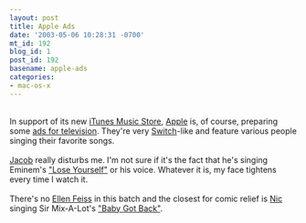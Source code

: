 ```yaml
---
layout: post
title: Apple Ads
date: '2003-05-06 10:28:31 -0700'
mt_id: 192
blog_id: 1
post_id: 192
basename: apple-ads
categories:
- mac-os-x
---
```

<br />In support of its new <a href="http://www.apple.com/music/store/">iTunes Music Store</a>, <a href="http://www.apple.com/">Apple</a> is, of course, preparing some <a href="http://www.apple.com/music/ads/">ads for television</a>. They're very <a href="http://www.apple.com/switch/ads/">Switch</a>-like and feature various people singing their favorite songs.<br /><br /><a href="http://www.apple.com/music/ads/jacob.html">Jacob</a> really disturbs me. I'm not sure if it's the fact that he's singing Eminem's <a href="//phobos.apple.com/WebObjects/MZSearch.woa/wa/advancedSearchResults?songTerm=Lose%20Yourself&amp;artistTerm=Eminem">"Lose Yourself"</a> or his voice. Whatever it is, my face tightens every time I watch it.<br /><br />There's no <a href="http://www.apple.com/switch/ads/ellenfeiss.html" title="Cult hero of the Switch campaign">Ellen Feiss</a> in this batch and the closest for comic relief is <a href="http://www.apple.com/music/ads/nic.html">Nic</a> singing Sir Mix-A-Lot's <a href="//phobos.apple.com/WebObjects/MZSearch.woa/wa/advancedSearchResults?songTerm=Baby%20Got%20Back&amp;artistTerm=Sir%20Mix-a-Lot" title="The fact that it's not available in iTunes Music Store leads me to believe this ad won't air.">"Baby Got Back"</a>.<br /><br /><br />
